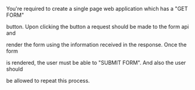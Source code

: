 You're required to create a single page web application which has a "GET FORM"

button. Upon clicking the button a request should be made to the form api and

render the form using the information received in the response. Once the form

is rendered, the user must be able to "SUBMIT FORM". And also the user should

be allowed to repeat this process.


